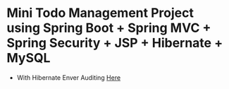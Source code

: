 
# Mini Todo Management Project using Spring Boot + Spring MVC + Spring Security + JSP + Hibernate + MySQL

* With Hibernate Enver Auditing [Here](https://docs.jboss.org/envers/docs/#quickstart)

